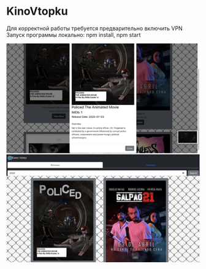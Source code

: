# KinoVtopku

Для корректной работы требуется предварительно включить VPN
Запуск программы локально:
npm install,
npm start

![Image alt](https://github.com/M1shan1K/KinoVtopku/blob/main/Pictures%20of%20app/detailed%20information.png)
![Image alt](https://github.com/M1shan1K/KinoVtopku/blob/main/Pictures%20of%20app/main%20screen.png)
